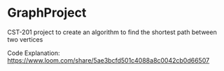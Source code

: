 # GraphProject
CST-201 project to create an algorithm to find the shortest path between two vertices

Code Explanation: https://www.loom.com/share/5ae3bcfd501c4088a8c0042cb0d66507
